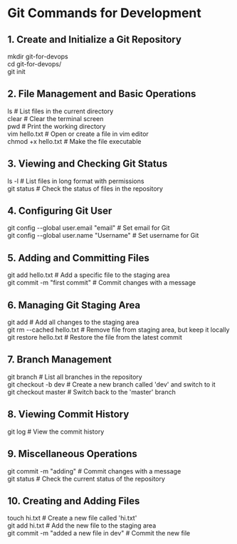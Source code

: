 # Git Commands for Development

## 1. Create and Initialize a Git Repository
mkdir git-for-devops  
cd git-for-devops/  
git init  

## 2. File Management and Basic Operations
ls                    # List files in the current directory  
clear                 # Clear the terminal screen  
pwd                   # Print the working directory  
vim hello.txt         # Open or create a file in vim editor  
chmod +x hello.txt    # Make the file executable  

## 3. Viewing and Checking Git Status
ls -l                 # List files in long format with permissions  
git status            # Check the status of files in the repository  

## 4. Configuring Git User
git config --global user.email "email"                            # Set email for Git  
git config --global user.name "Username"                          # Set username for Git  

## 5. Adding and Committing Files
git add hello.txt      # Add a specific file to the staging area  
git commit -m "first commit"   # Commit changes with a message  

## 6. Managing Git Staging Area
git add                # Add all changes to the staging area  
git rm --cached hello.txt  # Remove file from staging area, but keep it locally  
git restore hello.txt  # Restore the file from the latest commit  

## 7. Branch Management
git branch             # List all branches in the repository  
git checkout -b dev    # Create a new branch called 'dev' and switch to it  
git checkout master    # Switch back to the 'master' branch  

## 8. Viewing Commit History
git log                # View the commit history  

## 9. Miscellaneous Operations

git commit -m "adding" # Commit changes with a message  
git status            # Check the current status of the repository  

## 10. Creating and Adding Files
touch hi.txt          # Create a new file called 'hi.txt'  
git add hi.txt        # Add the new file to the staging area  
git commit -m "added a new file in dev"  # Commit the new file  

